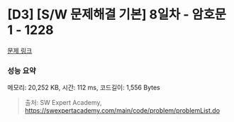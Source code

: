 # [D3] [S/W 문제해결 기본] 8일차 - 암호문1 - 1228 

[문제 링크](https://swexpertacademy.com/main/code/problem/problemDetail.do?contestProbId=AV14w-rKAHACFAYD) 

### 성능 요약

메모리: 20,252 KB, 시간: 112 ms, 코드길이: 1,556 Bytes



> 출처: SW Expert Academy, https://swexpertacademy.com/main/code/problem/problemList.do